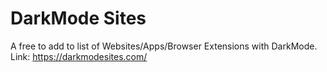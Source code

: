# DarkMode Sites
A free to add to list of Websites/Apps/Browser Extensions with DarkMode.
Link: https://darkmodesites.com/
